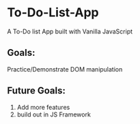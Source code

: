 # To-Do-List-App
A To-Do list App built with Vanilla JavaScript
## Goals:
Practice/Demonstrate DOM manipulation
## Future Goals:
1. Add more features
2. build out in JS Framework
